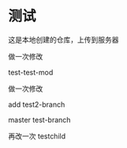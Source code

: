 # 测试
这是本地创建的仓库，上传到服务器

做一次修改

test-test-mod


做一次修改


add
test2-branch


master
test-branch


再改一次
testchild

